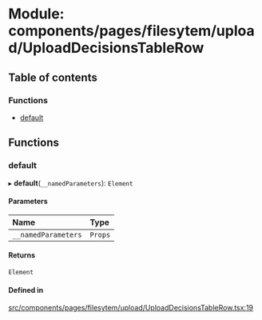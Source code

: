 # Module: components/pages/filesytem/upload/UploadDecisionsTableRow

## Table of contents

### Functions

- [default](../wiki/components.pages.filesytem.upload.UploadDecisionsTableRow#default)

## Functions

### default

▸ **default**(`__namedParameters`): `Element`

#### Parameters

| Name | Type |
| :------ | :------ |
| `__namedParameters` | `Props` |

#### Returns

`Element`

#### Defined in

[src/components/pages/filesytem/upload/UploadDecisionsTableRow.tsx:19](https://github.com/ExperimentsByFileFighter/WebApp-PoC-technical-Documentation/blob/5171d3e/src/components/pages/filesytem/upload/UploadDecisionsTableRow.tsx#L19)
